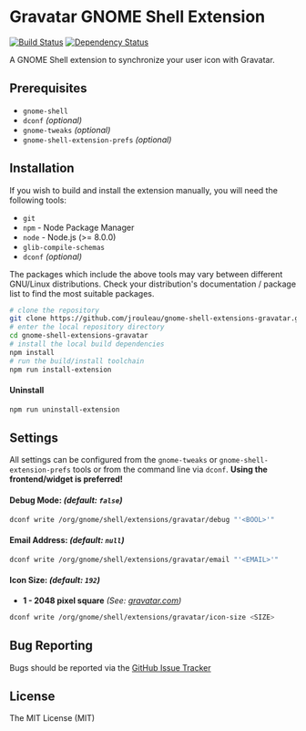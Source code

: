 # Gravatar GNOME Shell Extension
[![Build Status][travis-image]][travis-url] [![Dependency Status][deps-image]][deps-url]

A GNOME Shell extension to synchronize your user icon with Gravatar.

## Prerequisites
* `gnome-shell`
* `dconf` _(optional)_
* `gnome-tweaks` _(optional)_
* `gnome-shell-extension-prefs` _(optional)_

## Installation

If you wish to build and install the extension manually, you will need the following tools:
* `git`
* `npm` - Node Package Manager
* `node` - Node.js (>= 8.0.0)
* `glib-compile-schemas`
* `dconf` _(optional)_

The packages which include the above tools may vary between different GNU/Linux distributions. Check your distribution's documentation / package list to find the most suitable packages.

```bash
# clone the repository
git clone https://github.com/jrouleau/gnome-shell-extensions-gravatar.git
# enter the local repository directory
cd gnome-shell-extensions-gravatar
# install the local build dependencies
npm install
# run the build/install toolchain
npm run install-extension
```

#### Uninstall
```bash
npm run uninstall-extension
```

## Settings
All settings can be configured from the `gnome-tweaks` or `gnome-shell-extension-prefs` tools or from the command line via `dconf`. **Using the frontend/widget is preferred!**

#### Debug Mode: _(default: `false`)_
```bash
dconf write /org/gnome/shell/extensions/gravatar/debug "'<BOOL>'"
```

#### Email Address: _(default: `null`)_
```bash
dconf write /org/gnome/shell/extensions/gravatar/email "'<EMAIL>'"
```

#### Icon Size: _(default: `192`)_
* **1 - 2048 pixel square** _(See: [gravatar.com](https://en.gravatar.com/site/implement/images/#size))_

```bash
dconf write /org/gnome/shell/extensions/gravatar/icon-size <SIZE>
```

## Bug Reporting
Bugs should be reported via the [GitHub Issue Tracker](https://github.com/jrouleau/gnome-shell-extensions-gravatar/issues)

## License
The MIT License (MIT)


[travis-url]: https://travis-ci.org/jrouleau/gnome-shell-extensions-gravatar
[travis-image]: http://img.shields.io/travis/jrouleau/gnome-shell-extensions-gravatar/master.svg

[deps-url]: https://david-dm.org/jrouleau/gnome-shell-extensions-gravatar
[deps-image]: https://img.shields.io/david/dev/jrouleau/gnome-shell-extensions-gravatar.svg
